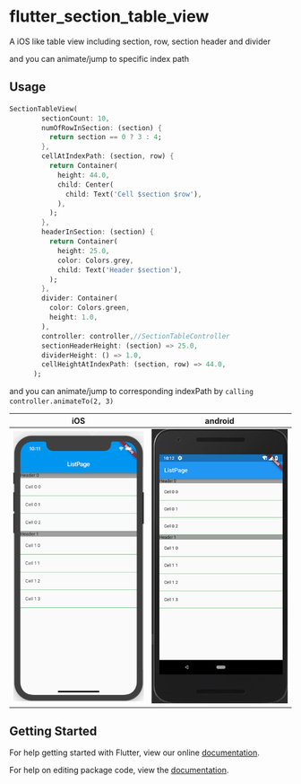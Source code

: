 # flutter_section_table_view

A iOS like table view including section, row, section header and divider

and you can animate/jump to specific index path

## Usage

```dart
SectionTableView(
        sectionCount: 10,
        numOfRowInSection: (section) {
          return section == 0 ? 3 : 4;
        },
        cellAtIndexPath: (section, row) {
          return Container(
            height: 44.0,
            child: Center(
              child: Text('Cell $section $row'),
            ),
          );
        },
        headerInSection: (section) {
          return Container(
            height: 25.0,
            color: Colors.grey,
            child: Text('Header $section'),
          );
        },
        divider: Container(
          color: Colors.green,
          height: 1.0,
        ),
        controller: controller,//SectionTableController
        sectionHeaderHeight: (section) => 25.0,
        dividerHeight: () => 1.0,
        cellHeightAtIndexPath: (section, row) => 44.0,
      );
```

and you can animate/jump to corresponding indexPath by `calling controller.animateTo(2, 3)`


| iOS | android |
| --- | ------- |
| ![](./screen_ios.png) | ![](./screen_android.png)|



## Getting Started

For help getting started with Flutter, view our online [documentation](https://flutter.io/).

For help on editing package code, view the [documentation](https://flutter.io/developing-packages/).
